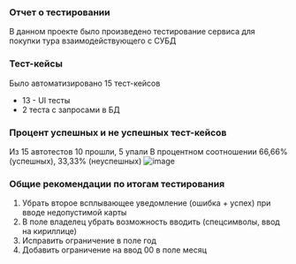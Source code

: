 ### Отчет о тестировании
В данном проекте было произведено тестирование сервиса для покупки тура взаимодействующего с СУБД
### Тест-кейсы
Было автоматизировано 15 тест-кейсов

- 13 - UI тесты 
- 2 теста с запросами в БД 

### Процент успешных и не успешных тест-кейсов

Из 15 автотестов 10 прошли, 5 упали
В процентном соотношении 66,66% (успешных), 33,33% (неуспешных)
![image](https://github.com/user-attachments/assets/a96a94f7-6825-4989-9693-dec2fa3c608d)

### Общие рекомендации по итогам тестирования

1. Убрать второе всплывающее уведомление (ошибка + успех) при вводе недопустимой карты
2. В поле владелец убрать возможность вводить (спецсимволы, ввод на кириллице)
3. Исправить ограничение в поле год
4. Добавить ограничение на ввод 00 в поле месяц
